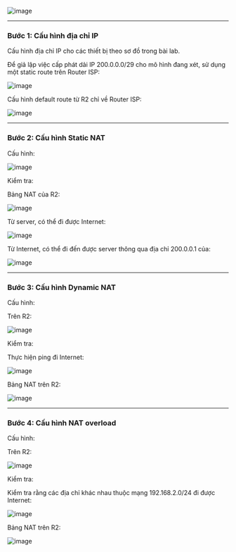 ![image](https://github.com/user-attachments/assets/b434594d-a0ec-4f60-b98a-655defe9900f)

---

### **Bước 1: Cấu hình địa chỉ IP**
Cấu hình địa chỉ IP cho các thiết bị theo sơ đồ trong bài lab.

Để giả lập việc cấp phát dải IP 200.0.0.0/29 cho mô hình đang xét, sử dụng một static route trên Router ISP:

![image](https://github.com/user-attachments/assets/8fc7e94a-05d5-4c45-a535-698fd651c1c9)

Cấu hình default route từ R2 chỉ về Router ISP:

![image](https://github.com/user-attachments/assets/539b50b2-e7ac-4a9f-8f92-91e096e8bee5)

---

### **Bước 2: Cấu hình Static NAT**

Cấu hình:

![image](https://github.com/user-attachments/assets/74fd05e1-c8e5-472e-940d-86bc7256adcc)

Kiểm tra:

Bảng NAT của R2:

![image](https://github.com/user-attachments/assets/aef95a75-98b6-427a-a407-5392f5066608)

Từ server, có thể đi được Internet:

![image](https://github.com/user-attachments/assets/b466584e-9ccb-4393-aa2e-c7fc11055b96)


Từ Internet, có thể đi đến được server thông qua địa chỉ 200.0.0.1 của:

![image](https://github.com/user-attachments/assets/a8522286-c40f-4690-b33e-8639b9f80911)

---

### **Bước 3: Cấu hình Dynamic NAT**

Cấu hình:

Trên R2:

![image](https://github.com/user-attachments/assets/e18924d1-aebb-4aae-9ceb-eba80f00e190)

Kiểm tra:

Thực hiện ping đi Internet:

![image](https://github.com/user-attachments/assets/f022433a-2fda-4264-9c64-6f3843c5c7a5)

Bảng NAT trên R2:

![image](https://github.com/user-attachments/assets/b58143f7-1f16-4301-8313-7c20212ed46d)

---

### **Bước 4: Cấu hình NAT overload**

Cấu hình:

Trên R2:

![image](https://github.com/user-attachments/assets/5b5f4322-3007-47ed-9ef0-d808f3bf15f9)

Kiểm tra:

Kiểm tra rằng các địa chỉ khác nhau thuộc mạng 192.168.2.0/24 đi được Internet:

![image](https://github.com/user-attachments/assets/c37abb40-969a-463d-bdd7-6ea5069d3937)

Bảng NAT trên R2: 

![image](https://github.com/user-attachments/assets/981de28e-6f18-4eff-9ee7-1bb8621b304c)








   








